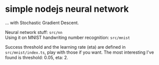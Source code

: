 # simple nodejs neural network

... with Stochastic Gradient Descent.

Neural network stuff: `src/nn`  
Using it on MNIST handwriting number recognition: `src/mnist`

Success threshold and the learning rate (eta) are defined in `src/mnist/index.ts`, play with those if you want.
The most interesting I've found is threshold: 0.05, eta: 2.
